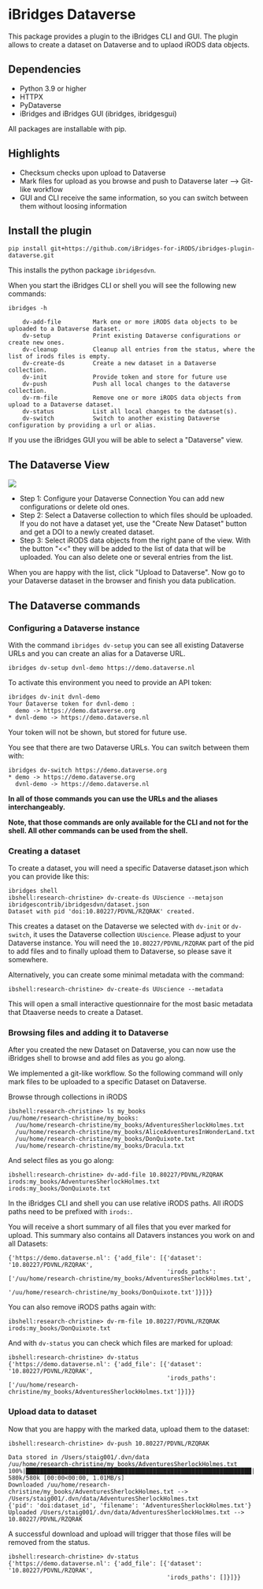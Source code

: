 # iBridges Dataverse

This package provides a plugin to the iBridges CLI and GUI. The plugin allows to create a dataset on Dataverse and to uplaod iRODS data objects.

## Dependencies

- Python 3.9 or higher
- HTTPX
- PyDataverse
- iBridges and iBridges GUI (ibridges, ibridgesgui)

All packages are installable with pip. 

## Highlights

- Checksum checks upon upload to Dataverse
- Mark files for upload as you browse and push to Dataverse later --> Git-like workflow
- GUI and CLI receive the same information, so you can switch between them without loosing information

## Install the plugin

```
pip install git+https://github.com/iBridges-for-iRODS/ibridges-plugin-dataverse.git
```
This installs the python package `ibridgesdvn`.

When you start the iBridges CLI or shell you will see the following new commands:

```
ibridges -h

    dv-add-file         Mark one or more iRODS data objects to be uploaded to a Dataverse dataset.
    dv-setup            Print existing Dataverse configurations or create new ones.
    dv-cleanup          Cleanup all entries from the status, where the list of irods files is empty.
    dv-create-ds        Create a new dataset in a Dataverse collection.
    dv-init             Provide token and store for future use
    dv-push             Push all local changes to the dataverse collection.
    dv-rm-file          Remove one or more iRODS data objects from upload to a Dataverse dataset.
    dv-status           List all local changes to the dataset(s).
    dv-switch           Switch to another existing Dataverse configuration by providing a url or alias.
```

If you use the iBridges GUI you will be able to select a "Dataverse" view.

## The Dataverse View

![](docs/gui_view.png)

- Step 1: Configure your Dataverse Connection
	You can add new configurations or delete old ones.
- Step 2: Select a Dataverse collection to which files should be uploaded.
	If you do not have a dataset yet, use the
	"Create New Dataset" button and get a DOI to a newly created dataset.
- Step 3: Select iRODS data objects from the right pane of the view.
	With the button "<<" they will be added to the list of data that will be uploaded.
	You can also delete one or several entries from the list.

When you are happy with the list, click "Upload to Dataverse". Now go to your Dataverse dataset in the browser and finish you data publication.




## The Dataverse commands

### Configuring a Dataverse instance

With the command `ibridges dv-setup` you can see all existing Dataverse URLs and you can create an alias for a Dataverse URL.

```
ibridges dv-setup dvnl-demo https://demo.dataverse.nl
```

To activate this environment you need to provide an API token:

```
ibridges dv-init dvnl-demo
Your Dataverse token for dvnl-demo :
  demo -> https://demo.dataverse.org
* dvnl-demo -> https://demo.dataverse.nl
```

Your token will not be shown, but stored for future use.

You see that there are two Dataverse URLs. You can switch between them with:

```
ibridges dv-switch https://demo.dataverse.org
* demo -> https://demo.dataverse.org
  dvnl-demo -> https://demo.dataverse.nl
```

**In all of those commands you can use the URLs and the aliases interchangeably.**

**Note, that those commands are only available for the CLI and not for the shell. All other commands can be used from the shell.**

### Creating a dataset

To create a dataset, you will need a specific Dataverse dataset.json which you can provide like this:

```
ibridges shell
ibshell:research-christine> dv-create-ds UUscience --metajson ibridgescontrib/ibridgesdvn/dataset.json
Dataset with pid 'doi:10.80227/PDVNL/RZQRAK' created.
```
This creates a dataset on the Dataverse we selected with `dv-init` or `dv-switch`, it uses the Dataverse collection `UUscience`. Please adjust to your Dataverse instance. 
You will need the `10.80227/PDVNL/RZQRAK` part of the pid to add files and to finally upload them to Dataverse, so please save it somewhere.

Alternatively, you can create some minimal metadata with the command:

```
ibshell:research-christine> dv-create-ds UUscience --metadata
```
This will open a small interactive questionnaire for the most basic metadata that Dtaaverse needs to create a Dataset.

### Browsing files and adding it to Dataverse

After you created the new Dataset on Dataverse, you can now use the iBridges shell to browse and add files as you go along.

We implemented a git-like workflow. So the following command will only mark files to be uploaded to a specific Dataset on Dataverse.


Browse through collections in iRODS

```
ibshell:research-christine> ls my_books
/uu/home/research-christine/my_books:
  /uu/home/research-christine/my_books/AdventuresSherlockHolmes.txt
  /uu/home/research-christine/my_books/AliceAdventuresInWonderLand.txt
  /uu/home/research-christine/my_books/DonQuixote.txt
  /uu/home/research-christine/my_books/Dracula.txt
```

And select files as you go along:

```
ibshell:research-christine> dv-add-file 10.80227/PDVNL/RZQRAK irods:my_books/AdventuresSherlockHolmes.txt irods:my_books/DonQuixote.txt
```

In the iBridges CLI and shell you can use relative iRODS paths. All iRODS paths need to be prefixed with `irods:`.

You will receive a short summary of all files that you ever marked for upload. This summary also contains all Datavers instances you work on and all Datasets:

```
{'https://demo.dataverse.nl': {'add_file': [{'dataset': '10.80227/PDVNL/RZQRAK',
                                             'irods_paths': ['/uu/home/research-christine/my_books/AdventuresSherlockHolmes.txt',
                                                             '/uu/home/research-christine/my_books/DonQuixote.txt']}]}}

``` 

You can also remove iRODS paths again with:

```
ibshell:research-christine> dv-rm-file 10.80227/PDVNL/RZQRAK irods:my_books/DonQuixote.txt
```

And with `dv-status` you can check which files are marked for upload:

```
ibshell:research-christine> dv-status
{'https://demo.dataverse.nl': {'add_file': [{'dataset': '10.80227/PDVNL/RZQRAK',
                                             'irods_paths': ['/uu/home/research-christine/my_books/AdventuresSherlockHolmes.txt']}]}}
```

### Upload data to dataset

Now that you are happy with the marked data, upload them to the dataset:

```
ibshell:research-christine> dv-push 10.80227/PDVNL/RZQRAK

Data stored in /Users/staig001/.dvn/data
/uu/home/research-christine/my_books/AdventuresSherlockHolmes.txt
100%|████████████████████████████████████████████████████████████████| 580k/580k [00:00<00:00, 1.01MB/s]
Downloaded /uu/home/research-christine/my_books/AdventuresSherlockHolmes.txt --> /Users/staig001/.dvn/data/AdventuresSherlockHolmes.txt
{'pid': 'doi:dataset_id', 'filename': 'AdventuresSherlockHolmes.txt'}
Uploaded /Users/staig001/.dvn/data/AdventuresSherlockHolmes.txt --> 10.80227/PDVNL/RZQRAK
```

A successful download and upload will trigger that those files will be removed from the status.

```
ibshell:research-christine> dv-status
{'https://demo.dataverse.nl': {'add_file': [{'dataset': '10.80227/PDVNL/RZQRAK',
                                             'irods_paths': []}]}}
```



